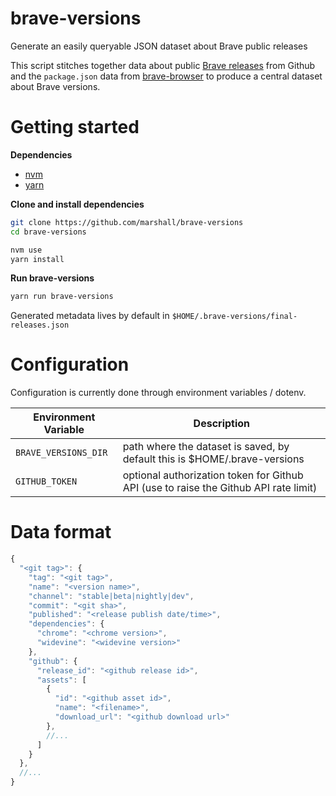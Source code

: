 brave-versions
===

Generate an easily queryable JSON dataset about Brave public releases

This script stitches together data about public
[Brave releases](https://github.com/brave/brave-browser/releases) from Github and the
`package.json` data from [brave-browser](https://github.com/brave/brave-browser) to produce
a central dataset about Brave versions.

# Getting started

**Dependencies**

- [nvm](https://github.com/nvm-sh/nvm)
- [yarn](https://yarnpkg.com/getting-started/install)

**Clone and install dependencies**

```bash
git clone https://github.com/marshall/brave-versions
cd brave-versions

nvm use
yarn install
```

**Run brave-versions**

```bash
yarn run brave-versions
```

Generated metadata lives by default in `$HOME/.brave-versions/final-releases.json`

# Configuration

Configuration is currently done through environment variables / dotenv.

| Environment Variable | Description |
| -------------------- | ------------|
| `BRAVE_VERSIONS_DIR` | path where the dataset is saved, by default this is $HOME/.brave-versions |
| `GITHUB_TOKEN` | optional authorization token for Github API (use to raise the Github API rate limit) |

# Data format

```javascript
{
  "<git tag>": {
    "tag": "<git tag>",
    "name": "<version name>",
    "channel": "stable|beta|nightly|dev",
    "commit": "<git sha>",
    "published": "<release publish date/time>",
    "dependencies": {
      "chrome": "<chrome version>",
      "widevine": "<widevine version>"
    },
    "github": {
      "release_id": "<github release id>",
      "assets": [
        {
          "id": "<github asset id>",
          "name": "<filename>",
          "download_url": "<github download url>"
        },
        //...
      ]
    }
  },
  //...
}
```


